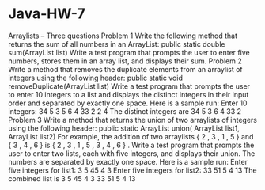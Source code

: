 # Java-HW-7
Arraylists – Three questions
Problem 1
Write the following method that returns the sum of all numbers in an ArrayList:
public static double sum(ArrayList list)
Write a test program that prompts the user to enter five numbers, stores them in an array list, and
displays their sum.
Problem 2
Write a method that removes the duplicate elements from an arraylist of integers using the following
header:
public static void removeDuplicate(ArrayList list)
Write a test program that prompts the user to enter 10 integers to a list and displays the distinct
integers in their input order and separated by exactly one space.
Here is a sample run:
Enter 10 integers: 34 5 3 5 6 4 33 2 2 4
The distinct integers are 34 5 3 6 4 33 2
Problem 3
Write a method that returns the union of two arraylists of integers using the following header:
public static ArrayList union( ArrayList list1, ArrayList list2)
For example, the addition of two arraylists { 2 , 3 , 1 , 5 } and { 3 , 4 , 6 } is { 2 , 3 , 1 , 5 , 3 , 4 ,
6 } .
Write a test program that prompts the user to enter two lists, each with five integers, and displays their
union. The numbers are separated by exactly one space.
Here is a sample run:
Enter five integers for list1: 3 5 45 4 3
Enter five integers for list2: 33 51 5 4 13
The combined list is 3 5 45 4 3 33 51 5 4 13
